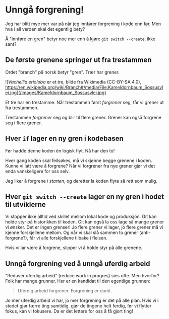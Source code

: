 # Unngå forgrening!

Jeg har blitt mye mer var på når jeg innfører forgrening i kode enn før.
Men hva i all verden skal det egentlig bety?

Å "innføre en gren" betyr noe mer enn å kjøre `git switch --create`, ikke sant?

## De første grenene springer ut fra trestammen

Ordet "branch" på norsk betyr "gren".
Trær har grener.

![_Vachellia erioloba_ er et tre, bilde fra Wikimedia (CC-BY-SA 4.0), https://en.wikipedia.org/wiki/Branch#/media/File:Kameldornbaum_Sossusvlei.jpg](/images/Kameldornbaum_Sossusvlei.jpg)

Et tre har én trestamme.
Når trestammen først _forgrener_ seg, får vi grener ut fra trestammen.

Trestammen _forgrener_ seg og blir til flere grener.
Grener kan også forgrene seg i flere grener.

## Hver `if` lager en ny gren i kodebasen

Før hadde denne koden én logisk flyt.
Nå har den to!

Hver gang koden skal feilsøkes, må vi skjønne begge grenene i koden.
Kunne vi latt være å forgrene?
Når vi forgrener fra nye grener gjør vi det enda vanskeligere for oss selv.

Jeg liker å forgrene _i starten_, og deretter la koden flyte så rett som mulig.

## Hver `git switch --create` lager en ny gren i hodet til utviklerne

Vi stopper ikke alltid ved skillet mellom lokal kode og produksjon.
Git kan holde styr på historikken til koden.
Git kan også la oss lage så mange grener vi ønsker.
Det er ingen grenser!
Jo flere grener vi lager, jo flere grener må vi kjenne forskjellene mellom.
Og når vi skal slå sammen to grener (anti-forgrene?), får vi alle forskjellene tilbake i fleisen.

Hvis vi lar være å forgrene, slipper vi å holde styr på alle grenene.

## Unngå forgrening ved å unngå uferdig arbeid

"Reduser uferdig arbeid" (reduce work in progres) sies ofte.
Men hvorfor?
Folk har mange grunner.
Her er en kandidat til den egentlige grunnen:

> Uferdig arbeid forgrener.
> Forgrening er dumt.

Jo mer uferdig arbeid vi har, jo mer forgrening er det på alle plan.
Hvis vi i stedet gjør færre ting samtidig, gjør de tingene helt ferdig, før vi flytter fokus, kan vi fokusere.
Da er det lettere for oss å få gjort ting!

